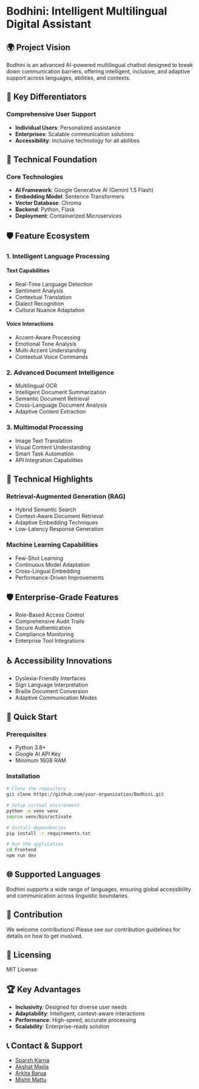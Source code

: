 # Bodhini: Intelligent Multilingual Digital Assistant

## 🌍 Project Vision

Bodhini is an advanced AI-powered multilingual chatbot designed to break down communication barriers, offering intelligent, inclusive, and adaptive support across languages, abilities, and contexts.

## 🚀 Key Differentiators

### Comprehensive User Support
- **Individual Users**: Personalized assistance
- **Enterprises**: Scalable communication solutions
- **Accessibility**: Inclusive technology for all abilities

## 🔧 Technical Foundation

### Core Technologies
- **AI Framework**: Google Generative AI (Gemini 1.5 Flash)
- **Embedding Model**: Sentence Transformers
- **Vector Database**: Chroma
- **Backend**: Python, Flask
- **Deployment**: Containerized Microservices

## 🛡️ Feature Ecosystem

### 1. Intelligent Language Processing

#### Text Capabilities
- Real-Time Language Detection
- Sentiment Analysis
- Contextual Translation
- Dialect Recognition
- Cultural Nuance Adaptation

#### Voice Interactions
- Accent-Aware Processing
- Emotional Tone Analysis
- Multi-Accent Understanding
- Contextual Voice Commands

### 2. Advanced Document Intelligence

- Multilingual OCR
- Intelligent Document Summarization
- Semantic Document Retrieval
- Cross-Language Document Analysis
- Adaptive Content Extraction

### 3. Multimodal Processing

- Image Text Translation
- Visual Content Understanding
- Smart Task Automation
- API Integration Capabilities

## 🔬 Technical Highlights

### Retrieval-Augmented Generation (RAG)
- Hybrid Semantic Search
- Context-Aware Document Retrieval
- Adaptive Embedding Techniques
- Low-Latency Response Generation

### Machine Learning Capabilities
- Few-Shot Learning
- Continuous Model Adaptation
- Cross-Lingual Embedding
- Performance-Driven Improvements

## 🛡️ Enterprise-Grade Features

- Role-Based Access Control
- Comprehensive Audit Trails
- Secure Authentication
- Compliance Monitoring
- Enterprise Tool Integrations

## ♿ Accessibility Innovations

- Dyslexia-Friendly Interfaces
- Sign Language Interpretation
- Braille Document Conversion
- Adaptive Communication Modes

## 🚀 Quick Start

### Prerequisites
- Python 3.8+
- Google AI API Key
- Minimum 16GB RAM

### Installation
```bash
# Clone the repository
git clone https://github.com/your-organization/Bodhini.git

# Setup virtual environment
python -m venv venv
source venv/bin/activate

# Install dependencies
pip install -r requirements.txt

# Run the application
cd frontend
npm run dev
```

## 🌐 Supported Languages

Bodhini supports a wide range of languages, ensuring global accessibility and communication across linguistic boundaries.

## 🤝 Contribution

We welcome contributions! Please see our contribution guidelines for details on how to get involved.

## 📄 Licensing

MIT License

## 🏆 Key Advantages

- **Inclusivity**: Designed for diverse user needs
- **Adaptability**: Intelligent, context-aware interactions
- **Performance**: High-speed, accurate processing
- **Scalability**: Enterprise-ready solution

## 📞 Contact & Support

- [Sparsh Karna](mailto:sparsh2005karna@gmail.com)
- [Akshat Majila](mailto:akshatmajila@gmail.com)
- [Arkita Barua](mailto:arkitabarua11@gmail.com)
- [Mishti Mattu](mailto:mishtimattu21@gmail.com)
